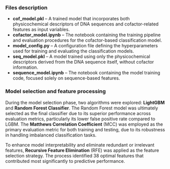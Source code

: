 ### Files description 
- **cof_model.pkl** – A trained model that incorporates both physicochemical descriptors of DNA sequences and cofactor-related features as input variables.
- **cofactor_model.ipynb** – The notebook containing the training pipeline and evaluation procedures for the cofactor-based classification model.
- **model_config.py** – A configuration file defining the hyperparameters used for training and evaluating the classification models.
- **seq_model.pkl** – A model trained using only the physicochemical descriptors derived from the DNA sequence itself, without cofactor information.
- **sequence_model.ipynb** – The notebook containing the model training code, focused solely on sequence-based features.

### Model selection and feature processing
During the model selection phase, two algorithms were explored: **LightGBM** and **Random Forest Classifier**. The Random Forest model was ultimately selected as the final classifier due to its superior performance across evaluation metrics, particularly its lower false positive rate compared to LGBM. The **Matthews Correlation Coefficient** (MCC) was employed as the primary evaluation metric for both training and testing, due to its robustness in handling imbalanced classification tasks.

To enhance model interpretability and eliminate redundant or irrelevant features, **Recursive Feature Elimination** (RFE) was applied as the feature selection strategy. The process identified 38 optimal features that contributed most significantly to predictive performance.
